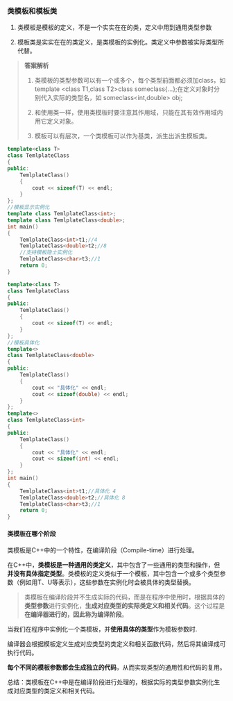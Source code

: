 ### 类模板和模板类

1. 类模板是模板的定义，不是一个实实在在的类，定义中用到通用类型参数

2. 模板类是实实在在的类定义，是类模板的实例化。类定义中参数被实际类型所代替。

> **答案解析**
>
> 1. 类模板的类型参数可以有一个或多个，每个类型前面都必须加class，如template <class T1,class T2>class someclass{…};在定义对象时分别代入实际的类型名，如  someclass<int,double> obj;
>
> 2. 和使用类一样，使用类模板时要注意其作用域，只能在其有效作用域内用它定义对象。
>
> 3. 模板可以有层次，一个类模板可以作为基类，派生出派生模板类。

```C++
template<class T>
class TemlplateClass
{
public:
	TemlplateClass()
	{
		cout << sizeof(T) << endl;
	}
};
//模板显示实例化
template class TemlplateClass<int>;
template class TemlplateClass<double>;
int main()
{
	TemlplateClass<int>t1;//4
	TemlplateClass<double>t2;//8
	//支持模板隐士实例化
	TemlplateClass<char>t3;//1
	return 0;
}
```

```C++
template<class T>
class TemlplateClass
{
public:
	TemlplateClass()
	{
		cout << sizeof(T) << endl;
	}
};
//模板具体化
template<>
class TemlplateClass<double>
{
public:
	TemlplateClass()
	{
		cout << "具体化" << endl;
		cout << sizeof(double) << endl;
	}
};
template<>
class TemlplateClass<int>
{
public:
	TemlplateClass()
	{
		cout << "具体化" << endl;
		cout << sizeof(int) << endl;
	}
};
int main()
{
	TemlplateClass<int>t1;//具体化 4
	TemlplateClass<double>t2;//具体化 8
	TemlplateClass<char>t3;//1
	return 0;
}
```

#### 类模板在哪个阶段

类模板是C++中的一个特性，在编译阶段（Compile-time）进行处理。

在C++中，**类模板是一种通用的类定义**，其中包含了一些通用的类型和操作，但**并没有具体指定类型**。类模板的定义类似于一个模板，其中包含一个或多个类型参数（例如用T、U等表示），这些参数在实例化时会被具体的类型替换。

> 类模板在编译阶段并不生成实际的代码，而是在程序中使用时，根据具体的**类型参数**进行实例化，**生成对应类型的实际类定义和相关代码**。这个过程是**在编译器进行的，因此称为编译阶段**。

当我们在程序中实例化一个类模板，并**使用具体的类型**作为模板参数时.

编译器会根据模板定义生成对应类型的类定义和相关函数代码，然后将其编译成可执行代码。

**每个不同的模板参数都会生成独立的代码**，从而实现类型的通用性和代码的复用。

总结：类模板在C++中是在编译阶段进行处理的，根据实际的类型参数实例化生成对应类型的类定义和相关代码。